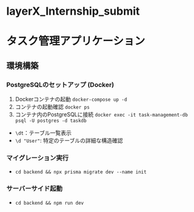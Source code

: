 # layerX_Internship_submit
# タスク管理アプリケーション
## 環境構築

### PostgreSQLのセットアップ (Docker)
1. Dockerコンテナの起動
`docker-compose up -d`
2. コンテナの起動確認
`docker ps`
3. コンテナ内のPostgreSQLに接続
`docker exec -it task-management-db psql -U postgres -d taskdb`
- `\dt`：テーブル一覧表示
- `\d "User"`: 特定のテーブルの詳細な構造確認

### マイグレーション実行
- `cd backend && npx prisma migrate dev --name init`

### サーバーサイド起動
- `cd backend && npm run dev`